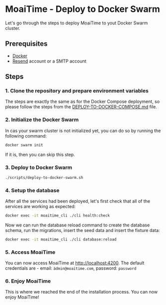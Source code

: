 # MoaiTime - Deploy to Docker Swarm

Let's go through the steps to deploy MoaiTime to yout Docker Swarm cluster.

## Prerequisites

- [Docker](https://docs.docker.com/get-docker)
- [Resend](https://resend.com) account or a SMTP account

## Steps

### 1. Clone the repository and prepare environment variables

The steps are exactly the same as for the Docker Compose deployment, so please follow the steps from the [DEPLOY-TO-DOCKER-COMPOSE.md](./DEPLOY-TO-DOCKER-COMPOSE.md) file.

### 2. Initialize the Docker Swarm

In cas your swarm cluster is not initialized yet, you can do so by running the following command:

```bash
docker swarm init
```

If it is, then you can skip this step.

### 3. Deploy to Docker Swarm

```bash
./scripts/deploy-to-docker-swarm.sh
```

### 4. Setup the database

After all the services had been deployed, let's first check that all of the services are working as expected:

```bash
docker exec -it moaitime_cli ./cli health:check
```

Now we can run the database reload command to create the database schema, run the migrations, insert the seed data and insert the fixture data:

```bash
docker exec -it moaitime_cli ./cli database:reload
```

### 5. Access MoaiTime

You can now access MoaiTime at [http://localhost:4200](http://localhost:4200). The default credentials are - email: `àdmin@moaitime.com`, password: `password`

### 6. Enjoy MoaiTime

This is where we reached the end of the installation process. You can now enjoy MoaiTime!
